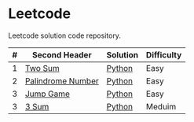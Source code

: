 # Leetcode
Leetcode solution code repository.

| #  | Second Header | Solution | Difficulty|
| -  | ------------- |----------|-----------|
| 1  | [Two Sum](https://leetcode.com/problems/two-sum/description/)|[Python](https://github.com/shashwathuday/Leetcode/tree/main/Solutions/TwoSum)|Easy|
| 2  | [Palindrome Number](https://leetcode.com/problems/palindrome-number/description/)|[Python](https://github.com/shashwathuday/Leetcode/tree/main/Solutions/Palindrome%20Numner)|Easy|
| 3  | [Jump Game](https://leetcode.com/problems/jump-game/description/)|[Python](https://leetcode.com/problems/jump-game/description/)|Easy|
| 3  | [3 Sum](https://leetcode.com/problems/3sum/)|[Python](https://leetcode.com/problems/3sum/)|Meduim|
